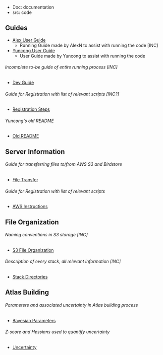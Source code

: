 * Doc: documentation
* src: code

## Guides
- [Alex User Guide](doc/RunningFiles.md)
  - Running Guide made by AlexN to assist with running the code [INC]
- [Yuncong User Guide](doc/User%20Manuals/UserGuide.md)
  - User Guide made by Yuncong to assist with running the code

###### Incomplete to-be guide of entire running process [INC]
- [Dev Guide](doc/DeveloperGuide.md)
###### Guide for Registration with list of relevant scripts [INC?]
- [Registration Steps](doc/Analysis.md)
###### Yuncong's old README
- [Old README](doc/old_readme.md)

## Server Information
###### Guide for transferring files to/from AWS S3 and Birdstore
- [File Transfer](doc/TransferFiles.md)
###### Guide for Registration with list of relevant scripts
- [AWS Instructions](doc/writeup/AWS_instruction.md)

## File Organization
###### Naming conventions in S3 storage [INC]
- [S3 File Organization](doc/writeup/S3_file_organization.md)
###### Description of every stack, all relevant information [INC]
- [Stack Directories](doc/Brain_stack_directories.md)

## Atlas Building
###### Parameters and associated uncertainty in Atlas building process
- [Bayesian Parameters](doc/writeup/bayesian.md)
###### Z-score and Hessians used to quantify uncertainty
- [Uncertainty](doc/writeup/zscore_hessian.md)
